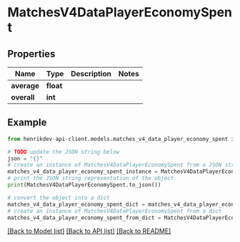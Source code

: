 # MatchesV4DataPlayerEconomySpent


## Properties

Name | Type | Description | Notes
------------ | ------------- | ------------- | -------------
**average** | **float** |  | 
**overall** | **int** |  | 

## Example

```python
from henrikdev-api-client.models.matches_v4_data_player_economy_spent import MatchesV4DataPlayerEconomySpent

# TODO update the JSON string below
json = "{}"
# create an instance of MatchesV4DataPlayerEconomySpent from a JSON string
matches_v4_data_player_economy_spent_instance = MatchesV4DataPlayerEconomySpent.from_json(json)
# print the JSON string representation of the object
print(MatchesV4DataPlayerEconomySpent.to_json())

# convert the object into a dict
matches_v4_data_player_economy_spent_dict = matches_v4_data_player_economy_spent_instance.to_dict()
# create an instance of MatchesV4DataPlayerEconomySpent from a dict
matches_v4_data_player_economy_spent_from_dict = MatchesV4DataPlayerEconomySpent.from_dict(matches_v4_data_player_economy_spent_dict)
```
[[Back to Model list]](../README.md#documentation-for-models) [[Back to API list]](../README.md#documentation-for-api-endpoints) [[Back to README]](../README.md)


